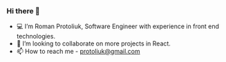 ### Hi there 👋

- :computer: I’m Roman Protoliuk, Software Engineer with experience in front end technologies.
- 💞️ I’m looking to collaborate on more projects in React.
- 📫 How to reach me - protoliuk@gmail.com                             


<!--
**romanprotoliuk/romanprotoliuk** is a ✨ _special_ ✨ repository because its `README.md` (this file) appears on your GitHub profile.

Here are some ideas to get you started:

- 🔭 I’m currently working on ...
- 🌱 I’m currently learning ...
- 👯 I’m looking to collaborate on ...
- 🤔 I’m looking for help with ...
- 💬 Ask me about ...
- 📫 How to reach me: ...
- 😄 Pronouns: ...
- ⚡ Fun fact: ...
-->
